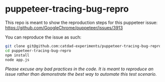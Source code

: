 # puppeteer-tracing-bug-repro

This repo is meant to show the reproduction steps for this puppeteer issue: https://github.com/GoogleChrome/puppeteer/issues/3913

You can reproduce the issue as such:

```bash
git clone git@github.com:catdad-experiments/puppeteer-tracing-bug-repro.git
cd puppeteer-tracing-bug-repro
npm install
node app.js
```

_Please excuse any bad practices in the code. It is meant to reproduce an issue rather than demonstrate the best way to automate this test scenario._
